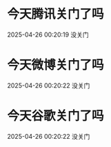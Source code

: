 # 今天腾讯关门了吗

2025-04-26 00:20:19 没关门

# 今天微博关门了吗

2025-04-26 00:20:22 没关门

# 今天谷歌关门了吗

2025-04-26 00:20:22 没关门

